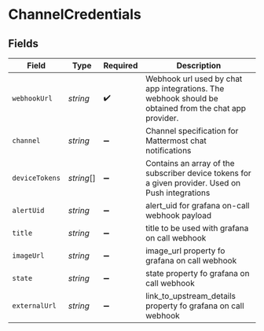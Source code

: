 # ChannelCredentials


## Fields

| Field                                                                                                 | Type                                                                                                  | Required                                                                                              | Description                                                                                           |
| ----------------------------------------------------------------------------------------------------- | ----------------------------------------------------------------------------------------------------- | ----------------------------------------------------------------------------------------------------- | ----------------------------------------------------------------------------------------------------- |
| `webhookUrl`                                                                                          | *string*                                                                                              | :heavy_check_mark:                                                                                    | Webhook url used by chat app integrations. The webhook should be obtained from the chat app provider. |
| `channel`                                                                                             | *string*                                                                                              | :heavy_minus_sign:                                                                                    | Channel specification for Mattermost chat notifications                                               |
| `deviceTokens`                                                                                        | *string*[]                                                                                            | :heavy_minus_sign:                                                                                    | Contains an array of the subscriber device tokens for a given provider. Used on Push integrations     |
| `alertUid`                                                                                            | *string*                                                                                              | :heavy_minus_sign:                                                                                    | alert_uid for grafana on-call webhook payload                                                         |
| `title`                                                                                               | *string*                                                                                              | :heavy_minus_sign:                                                                                    | title to be used with grafana on call webhook                                                         |
| `imageUrl`                                                                                            | *string*                                                                                              | :heavy_minus_sign:                                                                                    | image_url property fo grafana on call webhook                                                         |
| `state`                                                                                               | *string*                                                                                              | :heavy_minus_sign:                                                                                    | state property fo grafana on call webhook                                                             |
| `externalUrl`                                                                                         | *string*                                                                                              | :heavy_minus_sign:                                                                                    | link_to_upstream_details property fo grafana on call webhook                                          |